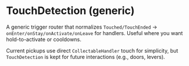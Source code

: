 # TouchDetection (generic)

A generic trigger router that normalizes `Touched/TouchEnded` → `onEnter/onStay/onActivate/onLeave` for handlers. Useful where you want hold-to-activate or cooldowns.

Current pickups use direct `CollectableHandler` touch for simplicity, but `TouchDetection` is kept for future interactions (e.g., doors, levers).
